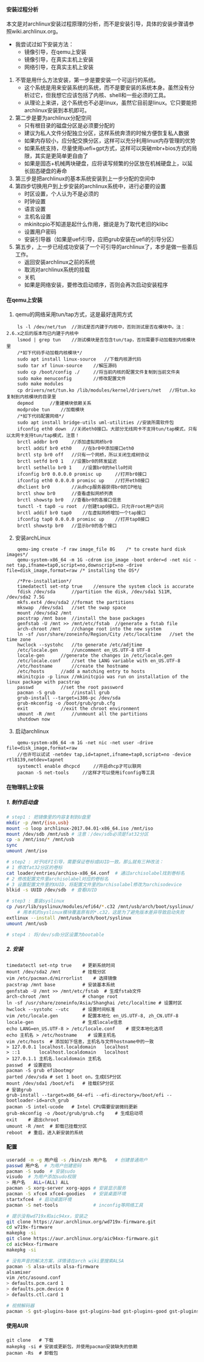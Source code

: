 #### 安装过程分析

本文是对archlinux安装过程原理的分析，而不是安装引导，具体的安装步骤请参照wiki.archlinux.org。

- 我尝试过如下安装方法：
  - 镜像引导，在qemu上安装
  - 镜像引导，在真实主机上安装
  - 网络引导，在真实主机上安装

1. 不管是用什么方法安装，第一步是要安装一个可运行的系统。
   - 这个系统是用来安装系统的系统，而不是要安装的系统本身。虽然没有分析过它，但我想它应该包括了内核、shell和一些必须的工具。
   - 从理论上来讲，这个系统也不必是linux，虽然它目前是linux。它只要能把archlinux安装到本机即可。
2. 第二步是要为archlinux分配空间
   - 只有根目录的磁盘分区是必须要分配的
   - 建议为私人文件分配独立分区，这样系统奔溃的时候方便恢复私人数据
   - 如果内存较小，应分配交换分区，这样可以充分利用linux内存管理的优势
   - 如果系统支持，尽量使用uefi+gpt方式，这样可以突破mbr+bios方式的局限，其实是更简单更自由了
   - 如果是固态+机械两块硬盘，应将读写频繁的分区放在机械硬盘上，以延长固态硬盘的寿命
3. 第三步是把archlinux的基本系统安装到上一步分配的空间中
4. 第四步切换用户到上步安装的archlinux系统中，进行必要的设置
   - 时区设置，个人认为不是必须的
   - 时钟设置
   - 语言设置
   - 主机名设置
   - mkinitcpio不知道是起什么作用，据说是为了取代老旧的klibc
   - 设置用户密码
   - 安装引导器（如果是uefi引导，应把grub安装在uefi的引导分区）
5. 第五步，上一步已经成功安装了一个可引导的archlinux了，本步是做一些善后工作。
   - 返回安装archlinux之前的系统
   - 取消对archlinux系统的挂载
   - 关机
   - 如果是网络安装，要修改启动顺序，否则会再次启动安装程序



#### 在qemu上安装

1. qemu的网络采用tun/tap方式，这是最好连网方式
```
	ls -l /dev/net/tun	//测试是否内建于内核中，否则测试是否在模块中。注：2.6.x之后的版本均已内建于内核中
	lsmod | grep tun	//测试模块是否包含tun/tap，否则需要手动加载到内核模块里
	/*如下代码手动加载内核模块*/
	sudo apt install linux-source	//下载内核源代码
	sudo tar xf linux-source	//解压源码
	sudo cp /boot/config ./		//将当前内核的配置文件复制到当前文件夹
	sudo make menuconfig		//修改配置文件
	sudo make modules
	cp drivers/net/tun.ko /lib/modules/kernel/drivers/net	//将tun.ko复制到内核模块的目录里
	depmod		//重建模块依赖关系
	modprobe tun	//加载模块
	/*如下代码配置网络*/
	sudo apt install bridge-utils uml-utilities	//安装所需软件包
	ifconfig eth0 down	//关闭eth0接口。大部分无线网卡不支持tun/tap模式，只有以太网卡支持tun/tap模式，注意！
	brctl addbr br0		//添加虚拟网桥br0
	brctl addif br0 eth0	//在br0中添加接口eth0
	brctl stp br0 off	//只有一个网桥，所以关闭生成树协议
	brctl setfd br0 1	//设置br0的转发延迟
	brctl sethello br0 1	//设置br0的hello时间
	ifconfig br0 0.0.0.0 promisc up		//打开br0接口
	ifconfig eth0 0.0.0.0 promisc up	//打开eth0接口
	dhclient br0		//从dhcp服务器获得br0的IP地址
	brctl show br0		//查看虚拟网桥列表
	brctl showstp br0	//查看br0的各接口信息
	tunctl -t tap0 -u root 	//创建tap0接口，只允许root用户访问
	brctl addif br0 tap0	//在虚拟网桥增加一个tap接口
	ifconfig tap0 0.0.0.0 promisc up	//打开tap0接口
	brctl showstp br0	//显示br0的各个接口
```

2. 安装archLinux
```
	qemu-img create -f raw image_file 8G	/* to create hard disk images*/
	qemu-system-x86_64 -m 1G -cdrom iso_image -boot order=d -net nic -net tap,ifname=tap0,script=no,downscript=no -drive file=disk_image,format=raw	/* installing the OS*/
	
	/*Pre-installation*/
	timedatectl set-ntp true	//ensure the system clock is accurate
	fdisk /dev/sda		//partition the disk, /dev/sda1 511M, /dev/sda2 7.5G
	mkfs.ext4 /dev/sda2	//format the partitions
	mkswap	/dev/sda1	//set the swap space
	mount /dev/sda2 /mnt
	pacstrap /mnt base	//install the base packages
	genfstab -U /mnt >> /mnt/etc/fstab	//generate a fstab file
	arch-chroot /mnt	//change root into the new system
	ln -sf /usr/share/zoneinfo/Region/City /etc/localtime	//set the time zone
	hwclock	--systohc	//to generate /etc/adjtime
	/etc/locale.gen		//uncomment en_US.UTF-8 UTF-8
	locale-gen		//generate the changes in /etc/locale.gen
	/etc/locale.conf	//set the LANG variable with en_US.UTF-8
	/etc/hostname		//create the hostname
	/etc/hosts		//add a matching entry to hosts
	mkinitcpio -p linux	//mkinitcpio was run on installation of the linux package with pacstrap
	passwd			//set the root password
	pacman -S grub		//install grub
	grub-install --target=i386-pc /dev/sda
	grub-mkconfig -o /boot/grub/grub.cfg
	exit			//exit the chroot environment
	umount -R /mnt		//unmount all the partitions
	shutdown now
```

3. 启动archlinux
```
	qemu-system-x86_64 -m 1G -net nic -net user -drive file=disk_image,format=raw
	//也许可以试试 -netdev tap,id=tapnet,ifname=tap0,script=no -device rtl8139,netdev=tapnet
	systemctl enable dhcpcd		//开启dhcp才可以联网
	pacman -S net-tools		//这样才可以使用ifconfig等工具
```

#### 在物理机上安装

##### 1. 制作启动盘

```bash
# step1 : 把镜像里的内容复制到U盘里
mkdir -p /mnt/{iso,usb}
mount -o loop archlinux-2017.04.01-x86_64.iso /mnt/iso
mount /dev/sdb /mnt/usb	# 注意：/dev/sdb必须是fat32分区
cp -a /mnt/iso/* /mnt/usb
sync
umount /mnt/iso

# step2 : 对于UEFI引导，需要保证卷标或UUID一致。那么就有三种改法：
# 1 修改fat32分区的卷标
cat loader/entries/archiso-x86_64.conf	# 通过archisolabel找到巻标名
# 2 修改配置文件里archisolabel对应的卷标名
# 3 设置配置文件里的UUID，将配置文件里的archisolabel修改为archisodevice
blkid -s UUID /dev/sdb	# 查看UUID

# step3 : 重装syslinux
cp /usr/lib/syslinux/modules/efi64/*.c32 /mnt/usb/arch/boot/syslinux/
	# 用本机的syslinux模块覆盖原有的*.c32，这是为了避免版本差异导致启动失败
extlinux --install /mnt/usb/arch/boot/syslinux
umount /mnt/usb

# step4 : 将/dev/sdb分区设置为bootable
```

##### 2. 安装

```shell
timedatectl set-ntp true	# 更新系统时间
mount /dev/sda2 /mnt		# 挂载分区
vim /etc/pacman.d/mirrorlist	# 选择镜像
pacstrap /mnt base			# 安装基本系统
genfstab -U /mnt >> /mnt/etc/fstab	# 生成fstab文件
arch-chroot /mnt			# change root
ln -sf /usr/share/zoneinfo/Asia/Shanghai /etc/localtime	# 设置时区
hwclock --systohc --utc		# 设置时间标准
vim /etc/locale.gen			# 配置本地化 en_US.UTF-8, zh_CN.UTF-8
locale-gen					# 生成locale信息
echo LANG=en_US.UTF-8 > /etc/locale.conf	# 提交本地化选项
echo 主机名 > /etc/hostname	# 设置主机名
vim /etc/hosts	# 添加如下信息，主机名与文件hostname中的一致
> 127.0.0.1	localhost.localdomain	localhost
> ::1		localhost.localdomain	localhost
> 127.0.1.1	主机名.localdomain	主机名
passwd	# 设置密码
pacman -S grub efibootmgr
parted /dev/sda # set 1 boot on，生成ESP分区
mount /dev/sda1 /boot/efi	# 挂载ESP分区
# 安装grub
grub-install --target=x86_64-efi --efi-directory=/boot/efi --bootloader-id=arch_grub
pacman -S intel-ucode	# Intel CPU需要安装微码更新
grub-mkconfig -o /boot/grub/grub.cfg	# 生成启动项
exit	# 退出chroot
umount -R /mnt	# 卸载已挂载分区
reboot 	# 重启，进入新安装的系统
```

#### 配置

```bash
useradd -m -g 用户组 -s /bin/zsh 用户名	# 创建普通用户
passwd 用户名	# 为用户创建密码
pacman -S sudo	# 安装sudo
visudo	# 为用户添加sudo权限
> 用户名   ALL=(ALL) ALL
pacman -S xorg-server xorg-apps	# 安装显示服务
pacman -S xfce4 xfce4-goodies	# 安装桌面环境
startxfce4	# 启动桌面环境
pacman -S net-tools				# inconfig等网络工具

# 提示没有wd719x和aic94xx，安装之
git clone https://aur.archlinux.org/wd719x-firmware.git
cd w719x-firmware
makepkg -si
git clone https://aur.archlinux.org/aic94xx-firmware.git
cd aic94xx-firmware
makepkg -si

# 没有声音的解决方案，详情请在arch wiki里搜索ALSA
pacman -S alsa-utils alsa-firmware
alsamixer
vim /etc/asound.conf
> defaults.pcm.card 1
> defaults.pcm.device 0
> defaults.ctl.card 1

# 视频解码器
pacman -S gst-plugins-base gst-plugins-bad gst-plugins-good gst-plugins-ugly gst-libav
```

#### 使用AUR

```
git clone 	# 下载
makepkg -si	# 安装或更新包，并使用pacman安装缺失的依赖
pacman -Rs 	# 卸载包
```

